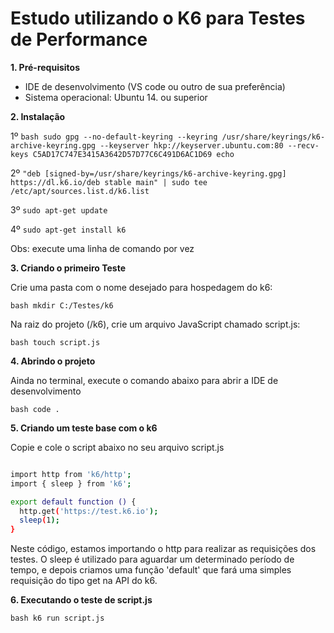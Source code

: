 
# Estudo utilizando o K6 para Testes de Performance

**1. Pré-requisitos**

* IDE de desenvolvimento (VS code ou outro de sua preferência)
* Sistema operacional: Ubuntu 14. ou superior

**2. Instalação**

1º
``bash
sudo gpg --no-default-keyring --keyring /usr/share/keyrings/k6-archive-keyring.gpg --keyserver hkp://keyserver.ubuntu.com:80 --recv-keys C5AD17C747E3415A3642D57D77C6C491D6AC1D69
echo
`` 

2º
``
"deb [signed-by=/usr/share/keyrings/k6-archive-keyring.gpg] https://dl.k6.io/deb stable main" | sudo tee /etc/apt/sources.list.d/k6.list
``

3º
``
sudo apt-get update
``

4º
``
sudo apt-get install k6
``

Obs: execute uma linha de comando por vez

**3. Criando o primeiro Teste**

Crie uma pasta com o nome desejado para hospedagem do k6:

``bash
mkdir C:/Testes/k6
``

Na raiz do projeto (/k6), crie um arquivo JavaScript chamado script.js:

``bash
touch script.js
``

**4. Abrindo o projeto**

Ainda no terminal, execute o comando abaixo para abrir a IDE de desenvolvimento

``bash
code .
``

**5. Criando um teste base com o k6**

Copie e cole o script abaixo no seu arquivo script.js

```bash

import http from 'k6/http';
import { sleep } from 'k6';

export default function () {
  http.get('https://test.k6.io');
  sleep(1);
}
```

Neste código, estamos importando o http para realizar as requisições dos 
testes. O sleep é utilizado para aguardar um determinado período de tempo, 
e depois criamos uma função 'default' que fará uma simples requisição do 
tipo get na API do k6.

**6. Executando o teste de script.js**

``bash
k6 run script.js
``



